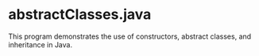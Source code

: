 # abstractClasses.java

This program demonstrates the use of constructors, abstract classes, and inheritance in Java.
